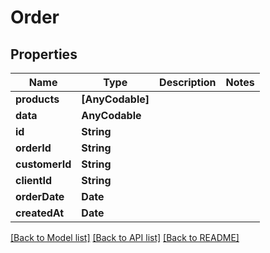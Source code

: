 # Order

## Properties
Name | Type | Description | Notes
------------ | ------------- | ------------- | -------------
**products** | **[AnyCodable]** |  | 
**data** | **AnyCodable** |  | 
**id** | **String** |  | 
**orderId** | **String** |  | 
**customerId** | **String** |  | 
**clientId** | **String** |  | 
**orderDate** | **Date** |  | 
**createdAt** | **Date** |  | 

[[Back to Model list]](../README.md#documentation-for-models) [[Back to API list]](../README.md#documentation-for-api-endpoints) [[Back to README]](../README.md)


